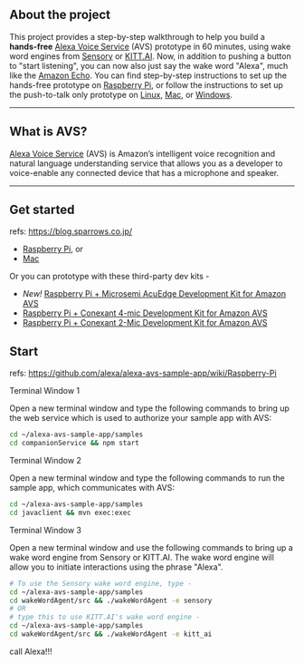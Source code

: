 ## About the project

This project provides a step-by-step walkthrough to help you build a **hands-free** [Alexa Voice Service](https://developer.amazon.com/avs) (AVS) prototype in 60 minutes, using wake word engines from [Sensory](https://github.com/Sensory/alexa-rpi) or [KITT.AI](https://github.com/Kitt-AI/snowboy). Now, in addition to pushing a button to "start listening", you can now also just say the wake word "Alexa", much like the [Amazon Echo](https://amazon.com/echo). You can find step-by-step instructions to set up the hands-free prototype on [Raspberry Pi](../../wiki/Raspberry-Pi), or follow the instructions to set up the push-to-talk only prototype on [Linux](../../wiki/Linux), [Mac](../../wiki/Mac), or [Windows](../../wiki/Windows).

---

## What is AVS?

[Alexa Voice Service](https://developer.amazon.com/avs) (AVS) is Amazon’s intelligent voice recognition and natural language understanding service that allows you as a developer to voice-enable any connected device that has a microphone and speaker.

---

## Get started
refs: https://blog.sparrows.co.jp/

* [Raspberry Pi](../../wiki/Raspberry-Pi), or
* [Mac](../../wiki/Mac)

Or you can prototype with these third-party dev kits -

* *New!* [Raspberry Pi + Microsemi AcuEdge Development Kit for Amazon AVS](https://github.com/MicrosemiVoiceProcessing/ZLK38AVS/wiki/howto)    
* [Raspberry Pi + Conexant 4-mic Development Kit for Amazon AVS](https://github.com/conexant/alexa-avs-sample-app/wiki/Conexant4Mic-Raspberry-Pi)
* [Raspberry Pi + Conexant 2-Mic Development Kit for Amazon AVS](../../wiki/Conexant2Mic-Raspberry-Pi)  

## Start
refs: https://github.com/alexa/alexa-avs-sample-app/wiki/Raspberry-Pi

Terminal Window 1

Open a new terminal window and type the following commands to bring up the web service which is used to authorize your sample app with AVS:

```sh
cd ~/alexa-avs-sample-app/samples
cd companionService && npm start
```
Terminal Window 2

Open a new terminal window and type the following commands to run the sample app, which communicates with AVS:

```sh
cd ~/alexa-avs-sample-app/samples
cd javaclient && mvn exec:exec
```

Terminal Window 3

Open a new terminal window and use the following commands to bring up a wake word engine from Sensory or KITT.AI. The wake word engine will allow you to initiate interactions using the phrase "Alexa".

```sh
# To use the Sensory wake word engine, type -
cd ~/alexa-avs-sample-app/samples
cd wakeWordAgent/src && ./wakeWordAgent -e sensory
# OR
# type this to use KITT.AI's wake word engine -
cd ~/alexa-avs-sample-app/samples
cd wakeWordAgent/src && ./wakeWordAgent -e kitt_ai
```

call Alexa!!!
